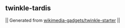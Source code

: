 ## twinkle-tardis



|| Generated from [wikimedia-gadgets/twinkle-starter](https://github.com/wikimedia-gadgets/twinkle-starter) ||
